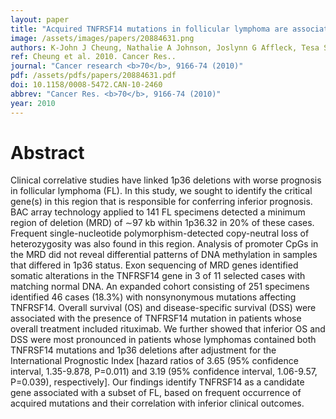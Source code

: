 ```yaml
---
layout: paper
title: "Acquired TNFRSF14 mutations in follicular lymphoma are associated with worse prognosis."
image: /assets/images/papers/20884631.png
authors: K-John J Cheung, Nathalie A Johnson, Joslynn G Affleck, Tesa Severson, Christian Steidl, Susana Ben-Neriah, Jacqueline Schein, Ryan D Morin, Richard Moore, Sohrab P Shah, Hong Qian, Jessica E Paul, Adele Telenius, Thomas Relander, Wan Lam, Kerry Savage, Joseph M Connors, Carolyn Brown, Marco A Marra, Randy D Gascoyne, Douglas E Horsman
ref: Cheung et al. 2010. Cancer Res..
journal: "Cancer research <b>70</b>, 9166-74 (2010)"
pdf: /assets/pdfs/papers/20884631.pdf
doi: 10.1158/0008-5472.CAN-10-2460
abbrev: "Cancer Res. <b>70</b>, 9166-74 (2010)"
year: 2010
---
```


# Abstract

Clinical correlative studies have linked 1p36 deletions with worse prognosis in follicular lymphoma (FL). In this study, we sought to identify the critical gene(s) in this region that is responsible for conferring inferior prognosis. BAC array technology applied to 141 FL specimens detected a minimum region of deletion (MRD) of ∼97 kb within 1p36.32 in 20% of these cases. Frequent single-nucleotide polymorphism-detected copy-neutral loss of heterozygosity was also found in this region. Analysis of promoter CpGs in the MRD did not reveal differential patterns of DNA methylation in samples that differed in 1p36 status. Exon sequencing of MRD genes identified somatic alterations in the TNFRSF14 gene in 3 of 11 selected cases with matching normal DNA. An expanded cohort consisting of 251 specimens identified 46 cases (18.3%) with nonsynonymous mutations affecting TNFRSF14. Overall survival (OS) and disease-specific survival (DSS) were associated with the presence of TNFRSF14 mutation in patients whose overall treatment included rituximab. We further showed that inferior OS and DSS were most pronounced in patients whose lymphomas contained both TNFRSF14 mutations and 1p36 deletions after adjustment for the International Prognostic Index [hazard ratios of 3.65 (95% confidence interval, 1.35-9.878, P=0.011) and 3.19 (95% confidence interval, 1.06-9.57, P=0.039), respectively]. Our findings identify TNFRSF14 as a candidate gene associated with a subset of FL, based on frequent occurrence of acquired mutations and their correlation with inferior clinical outcomes.

